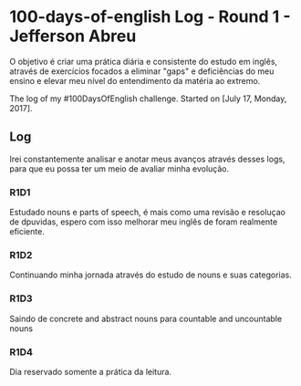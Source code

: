 # 100-days-of-english Log - Round 1 - Jefferson Abreu

O objetivo é criar uma prática diária e consistente do estudo em inglês, através de exercícios focados a eliminar "gaps" e deficiências do meu ensino e elevar meu nível do entendimento da matéria ao extremo.

The log of my #100DaysOfEnglish challenge. Started on [July 17, Monday, 2017].

## Log
Irei constantemente analisar e anotar meus avanços através desses logs, para que eu possa ter um meio de avaliar minha evolução.

### R1D1
Estudado nouns e parts of speech, é mais como uma revisão e resoluçao de dpuvidas, espero com isso melhorar meu inglês de foram realmente eficiente.

### R1D2
Continuando minha jornada através do estudo de nouns e suas categorias.

### R1D3
Saindo de concrete and abstract nouns para countable and uncountable nouns

### R1D4
Dia reservado somente a prática da leitura.
